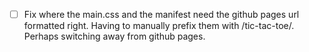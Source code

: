 - [ ] Fix where the main.css and the manifest need the github pages url formatted right. Having to manually prefix them with /tic-tac-toe/. Perhaps switching away from github pages.